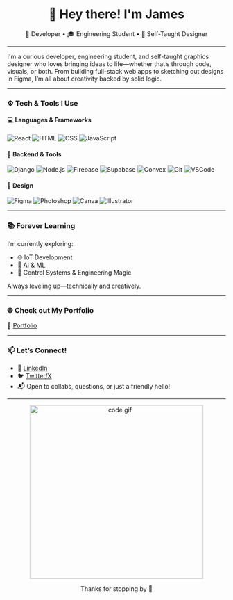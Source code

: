 <h1 align="center">👋 Hey there! I'm James</h1>
<p align="center">
  🚀 Developer • 🎓 Engineering Student • 🎨 Self-Taught Designer
</p>

---

I'm a curious developer, engineering student, and self-taught graphics designer who loves bringing ideas to life—whether that’s through code, visuals, or both. From building full-stack web apps to sketching out designs in Figma, I’m all about creativity backed by solid logic.

---

### ⚙️ Tech & Tools I Use

#### 💻 Languages & Frameworks  
![React](https://img.shields.io/badge/-React-61DAFB?style=for-the-badge&logo=react&logoColor=black)
![HTML](https://img.shields.io/badge/-HTML5-E34F26?style=for-the-badge&logo=html5&logoColor=white)
![CSS](https://img.shields.io/badge/-CSS3-1572B6?style=for-the-badge&logo=css3)
![JavaScript](https://img.shields.io/badge/-JavaScript-F7DF1E?style=for-the-badge&logo=javascript&logoColor=black)

#### 🔧 Backend & Tools  
![Django](https://img.shields.io/badge/-Django-092E20?style=for-the-badge&logo=django&logoColor=white)
![Node.js](https://img.shields.io/badge/-Node.js-339933?style=for-the-badge&logo=nodedotjs&logoColor=white)
![Firebase](https://img.shields.io/badge/-Firebase-FFCA28?style=for-the-badge&logo=firebase&logoColor=black)
![Supabase](https://img.shields.io/badge/-Supabase-3ECF8E?style=for-the-badge&logo=supabase&logoColor=black)
![Convex](https://img.shields.io/badge/-Convex-0F172A?style=for-the-badge)
![Git](https://img.shields.io/badge/-Git-F05032?style=for-the-badge&logo=git&logoColor=white)
![VSCode](https://img.shields.io/badge/-VSCode-007ACC?style=for-the-badge&logo=visualstudiocode&logoColor=white)


#### 🎨 Design  
![Figma](https://img.shields.io/badge/-Figma-F24E1E?style=for-the-badge&logo=figma&logoColor=white)
![Photoshop](https://img.shields.io/badge/-Photoshop-31A8FF?style=for-the-badge&logo=adobephotoshop&logoColor=white)
![Canva](https://img.shields.io/badge/-Canva-00C4CC?style=for-the-badge&logo=canva&logoColor=white)
![Illustrator](https://img.shields.io/badge/-Illustrator-FF9A00?style=for-the-badge&logo=adobeillustrator&logoColor=white)

---

### 📚 Forever Learning
I’m currently exploring:
- 🌐 IoT Development
- 🤖 AI & ML
- 📡 Control Systems & Engineering Magic

Always leveling up—technically and creatively.

---

### 🌐 Check out My Portfolio  
🔗 [Portfolio](https://jameskaranja.me)

---

### 📫 Let’s Connect!

- 💼 [LinkedIn](https://www.linkedin.com/in/james-karanja-4m42ing)
- 🐦 [Twitter/X](https://x.com/itsjaymohke)
- 📬 Open to collabs, questions, or just a friendly hello!

---

<p align="center">
  <img src="https://media.giphy.com/media/qgQUggAC3Pfv687qPC/giphy.gif" width="400" alt="code gif"/>
</p>

<p align="center">
  Thanks for stopping by 🙌
</p>
